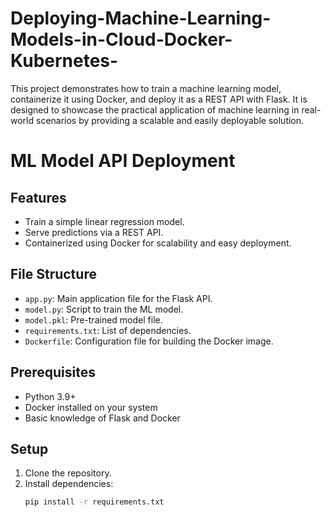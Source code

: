 # Deploying-Machine-Learning-Models-in-Cloud-Docker-Kubernetes-
This project demonstrates how to train a machine learning model, containerize it using Docker, and deploy it as a REST API with Flask. It is designed to showcase the practical application of machine learning in real-world scenarios by providing a scalable and easily deployable solution.


# ML Model API Deployment

## Features
- Train a simple linear regression model.
- Serve predictions via a REST API.
- Containerized using Docker for scalability and easy deployment.

## File Structure
- `app.py`: Main application file for the Flask API.
- `model.py`: Script to train the ML model.
- `model.pkl`: Pre-trained model file.
- `requirements.txt`: List of dependencies.
- `Dockerfile`: Configuration file for building the Docker image.

## Prerequisites
- Python 3.9+
- Docker installed on your system
- Basic knowledge of Flask and Docker

## Setup
1. Clone the repository.
2. Install dependencies:
   ```bash
   pip install -r requirements.txt
